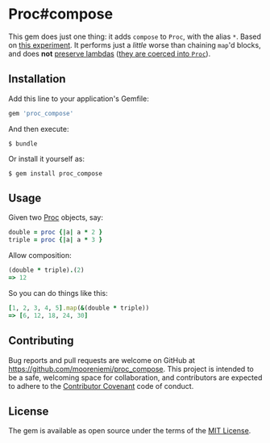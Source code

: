 # Proc#compose

This gem does just one thing: it adds `compose` to `Proc`, with the alias `*`. Based on [this experiment](https://github.com/mooreniemi/compose). It performs just a _little_ worse than chaining `map`'d blocks, and does **not** [preserve lambdas](http://culttt.com/2015/05/13/what-are-lambdas-in-ruby/) ([they are coerced into `Proc`](spec/proc_compose_spec.rb#L35)).

## Installation

Add this line to your application's Gemfile:

```ruby
gem 'proc_compose'
```

And then execute:

    $ bundle

Or install it yourself as:

    $ gem install proc_compose

## Usage

Given two [Proc](https://ruby-doc.org/core-2.2.0/Proc.html) objects, say:

```ruby
double = proc {|a| a * 2 }
triple = proc {|a| a * 3 }
```

Allow composition:

```ruby
(double * triple).(2)
=> 12
```

So you can do things like this:

```ruby
[1, 2, 3, 4, 5].map(&(double * triple))
=> [6, 12, 18, 24, 30]
```

## Contributing

Bug reports and pull requests are welcome on GitHub at https://github.com/mooreniemi/proc_compose. This project is intended to be a safe, welcoming space for collaboration, and contributors are expected to adhere to the [Contributor Covenant](http://contributor-covenant.org) code of conduct.


## License

The gem is available as open source under the terms of the [MIT License](http://opensource.org/licenses/MIT).

